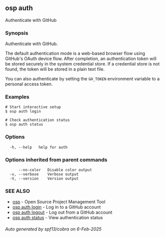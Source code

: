 ## osp auth

Authenticate with GitHub

### Synopsis

Authenticate with GitHub.

The default authentication mode is a web-based browser flow using GitHub's OAuth device flow.
After completion, an authentication token will be stored securely in the system credential store.
If a credential store is not found, the token will be stored in a plain text file.

You can also authenticate by setting the `GH_TOKEN` environment variable
to a personal access token.


### Examples

```
# Start interactive setup
$ osp auth login

# Check authentication status
$ osp auth status

```

### Options

```
  -h, --help   help for auth
```

### Options inherited from parent commands

```
      --no-color   Disable color output
  -v, --verbose    Verbose output
  -V, --version    Version output
```

### SEE ALSO

* [osp](osp.md)	 - Open Source Project Management Tool
* [osp auth login](osp_auth_login.md)	 - Log in to a GitHub account
* [osp auth logout](osp_auth_logout.md)	 - Log out from a GitHub account
* [osp auth status](osp_auth_status.md)	 - View authentication status

###### Auto generated by spf13/cobra on 6-Feb-2025
